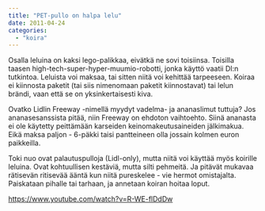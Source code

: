 ```yaml
---
title: "PET-pullo on halpa lelu"
date: 2011-04-24
categories: 
  - "koira"
---
```


Osalla leluina on kaksi lego-palikkaa, eivätkä ne sovi toisiinsa. Toisilla taasen high-tech-super-hyper-muumio-robotti, jonka käyttö vaatii DI:n tutkintoa. Leluista voi maksaa, tai sitten niitä voi kehittää tarpeeseen. Koiraa ei kiinnosta paketit (tai siis nimenomaan paketit kiinnostavat) tai lelun brändi, vaan että se on yksinkertaisesti kiva.

<!--more-->

Ovatko Lidlin Freeway -nimellä myydyt vadelma- ja ananaslimut tuttuja? Jos ananasesanssista pitää, niin Freeway on ehdoton vaihtoehto. Siinä ananasta ei ole käytetty peittämään karseiden keinomakeutusaineiden jälkimakua. Eikä maksa paljon - 6-päkki taisi pantteineen olla jossain kolmen euron paikkeilla.

Toki nuo ovat palautuspulloja (Lidl-only), mutta niitä voi käyttää myös koirille leluina. Ovat kohtuullisen kestäviä, mutta silti pehmeitä. Ja pitävät mukavaa rätisevän ritisevää ääntä kun niitä pureskelee - vie hermot omistajalta. Paiskataan pihalle tai tarhaan, ja annetaan koiran hoitaa loput.

https://www.youtube.com/watch?v=R-WE-flDdDw
